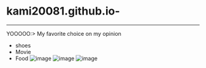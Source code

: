 # kami20081.github.io-
---
YOOOOO:>
My favorite choice on my opinion
- shoes
- Movie
- Food
![image](https://user-images.githubusercontent.com/118245569/202085270-6696e5e5-08fa-4a37-b9cd-25e725ba8970.png)
![image](https://user-images.githubusercontent.com/118245569/202170855-ae2aa98b-0105-44ad-a091-7238c384af16.png)
![image](https://user-images.githubusercontent.com/118245569/202171011-6a5888ed-0002-41cc-b0e6-548192f3a7d7.png)
